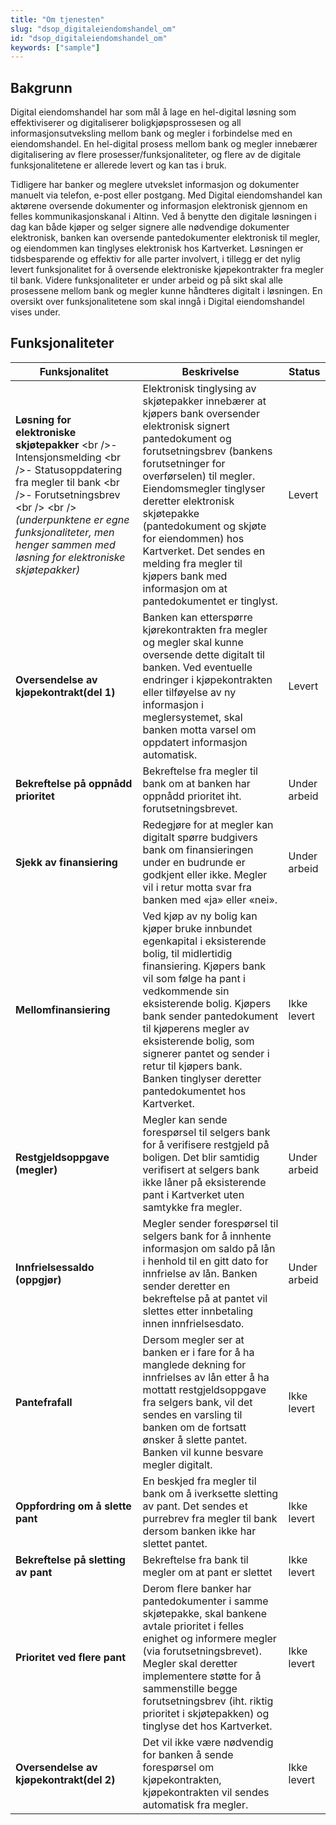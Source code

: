 ```yaml
---
title: "Om tjenesten"
slug: "dsop_digitaleiendomshandel_om"
id: "dsop_digitaleiendomshandel_om"
keywords: ["sample"]
---
```


## Bakgrunn
Digital eiendomshandel har som mål å lage en hel-digital løsning som effektiviserer og digitaliserer boligkjøpsprossesen og all informasjonsutveksling mellom bank og megler i forbindelse med en eiendomshandel. En hel-digital prosess mellom bank og megler innebærer digitalisering av flere prosesser/funksjonaliteter, og flere av de digitale funksjonalitetene er allerede levert og kan tas i bruk.

Tidligere har banker og meglere utvekslet informasjon og dokumenter manuelt via telefon, e-post eller postgang. Med Digital eiendomshandel kan aktørene oversende dokumenter og informasjon elektronisk gjennom en felles kommunikasjonskanal i Altinn. Ved å benytte den digitale løsningen i dag kan både kjøper og selger signere alle nødvendige dokumenter elektronisk, banken kan oversende pantedokumenter elektronisk til megler, og eiendommen kan tinglyses elektronisk hos Kartverket. Løsningen er tidsbesparende og effektiv for alle parter involvert, i tillegg er det nylig levert funksjonalitet for å oversende elektroniske kjøpekontrakter fra megler til bank. Videre funksjonaliteter er under arbeid og på sikt skal alle prosessene mellom bank og megler kunne håndteres digitalt i løsningen. En oversikt over funksjonalitetene som skal inngå i Digital eiendomshandel vises under.

## Funksjonaliteter

| Funksjonalitet | Beskrivelse | Status |
| ----------------------------------------------------------------------------------------------------------------------------------------------------------------------------------------------------------------------------------------------------------- | ------------------------------------------------------------------------------------------------------------------------------------------------------------------------------------------------------------------------------------------------------------------------------------------------------------------------------------------------------------------------------------------------------------------ | -------------- |
| **Løsning for elektroniske skjøtepakker** <br \/>- Intensjonsmelding  <br \/>- Statusoppdatering fra megler til bank  <br \/>- Forutsetningsbrev <br \/> <br \/>*(underpunktene er egne funksjonaliteter, men henger sammen med løsning for elektroniske skjøtepakker)* | Elektronisk tinglysing av skjøtepakker innebærer at kjøpers bank oversender elektronisk signert pantedokument og forutsetningsbrev (bankens forutsetninger for overførselen) til megler. Eiendomsmegler tinglyser deretter elektronisk skjøtepakke (pantedokument og skjøte for eiendommen) hos Kartverket. Det sendes en melding fra megler til kjøpers bank med informasjon om at pantedokumentet er tinglyst. | Levert |
| **Oversendelse av kjøpekontrakt(del 1)** | Banken kan etterspørre kjørekontrakten fra megler og megler skal kunne oversende dette digitalt til banken. Ved eventuelle endringer i kjøpekontrakten eller tilføyelse av ny informasjon i meglersystemet, skal banken motta varsel om oppdatert informasjon automatisk. | Levert |
| **Bekreftelse på oppnådd prioritet** | Bekreftelse fra megler til bank om at banken har oppnådd prioritet iht. forutsetningsbrevet. | Under arbeid |
| **Sjekk av finansiering** | Redegjøre for at megler kan digitalt spørre budgivers bank om finansieringen under en budrunde er godkjent eller ikke. Megler vil i retur motta svar fra banken med «ja» eller «nei». | Under arbeid |
| **Mellomfinansiering** | Ved kjøp av ny bolig kan kjøper bruke innbundet egenkapital i eksisterende bolig, til midlertidig finansiering. Kjøpers bank vil som følge ha pant i vedkommende sin eksisterende bolig. Kjøpers bank sender pantedokument til kjøperens megler av eksisterende bolig, som signerer pantet og sender i retur til kjøpers bank. Banken tinglyser deretter pantedokumentet hos Kartverket. | Ikke levert |
| **Restgjeldsoppgave (megler)** | Megler kan sende forespørsel til selgers bank for å verifisere restgjeld på boligen. Det blir samtidig verifisert at selgers bank ikke låner på eksisterende pant i Kartverket uten samtykke fra megler. | Under arbeid |
| **Innfrielsessaldo (oppgjør)** | Megler sender forespørsel til selgers bank for å innhente informasjon om saldo på lån i henhold til en gitt dato for innfrielse av lån. Banken sender deretter en bekreftelse på at pantet vil slettes etter innbetaling innen innfrielsesdato. | Under arbeid |
| **Pantefrafall** | Dersom megler ser at banken er i fare for å ha manglede dekning for innfrielses av lån etter å ha mottatt restgjeldsoppgave fra selgers bank, vil det sendes en varsling til banken om de fortsatt ønsker å slette pantet. Banken vil kunne besvare megler digitalt. | Ikke levert |
| **Oppfordring om å slette pant** | En beskjed fra megler til bank om å iverksette sletting av pant. Det sendes et purrebrev fra megler til bank dersom banken ikke har slettet pantet. | Ikke levert |
| **Bekreftelse på sletting av pant** | Bekreftelse fra bank til megler om at pant er slettet | Ikke levert |
| **Prioritet ved flere pant** | Derom flere banker har pantedokumenter i samme skjøtepakke, skal bankene avtale prioritet i felles enighet og informere megler (via forutsetningsbrevet). Megler skal deretter implementere støtte for å sammenstille begge forutsetningsbrev (iht. riktig prioritet i  skjøtepakken) og tinglyse det hos Kartverket. | Ikke levert |
| **Oversendelse av kjøpekontrakt(del 2)** | Det vil ikke være nødvendig for banken å sende forespørsel om kjøpekontrakten, kjøpekontrakten vil sendes automatisk fra megler. | Ikke levert |